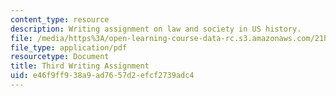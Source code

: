```yaml
---
content_type: resource
description: Writing assignment on law and society in US history.
file: /media/https%3A/open-learning-course-data-rc.s3.amazonaws.com/21h-224-law-and-society-in-us-history-spring-2003/e46f9ff938a9ad7657d2efcf2739adc4_lawandsocthiagnment403.pdf
file_type: application/pdf
resourcetype: Document
title: Third Writing Assignment
uid: e46f9ff9-38a9-ad76-57d2-efcf2739adc4
---
```

